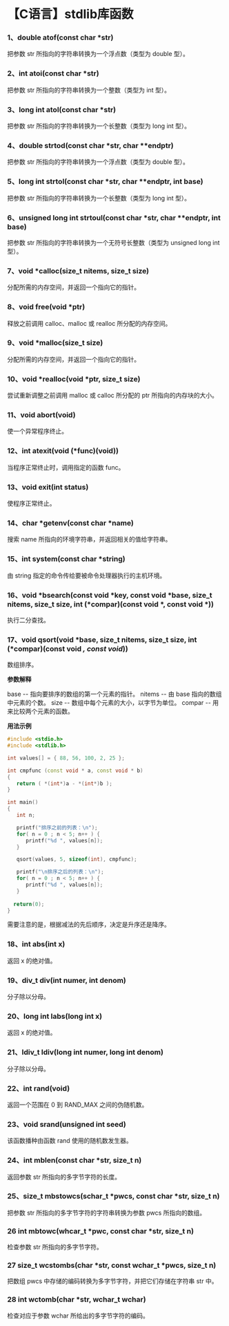 # 【C语言】stdlib库函数

### 1、double atof(const char *str)

把参数 str 所指向的字符串转换为一个浮点数（类型为 double 型）。

### 2、int atoi(const char *str)

把参数 str 所指向的字符串转换为一个整数（类型为 int 型）。

### 3、long int atol(const char *str)

把参数 str 所指向的字符串转换为一个长整数（类型为 long int 型）。

### 4、double strtod(const char *str, char **endptr)

把参数 str 所指向的字符串转换为一个浮点数（类型为 double 型）。

### 5、long int strtol(const char *str, char **endptr, int base)

把参数 str 所指向的字符串转换为一个长整数（类型为 long int 型）。

### 6、unsigned long int strtoul(const char *str, char **endptr, int base)

把参数 str 所指向的字符串转换为一个无符号长整数（类型为 unsigned long int 型）。

### 7、void *calloc(size_t nitems, size_t size)

分配所需的内存空间，并返回一个指向它的指针。

### 8、void free(void *ptr)

释放之前调用 calloc、malloc 或 realloc 所分配的内存空间。

### 9、void *malloc(size_t size)

分配所需的内存空间，并返回一个指向它的指针。

### 10、void *realloc(void *ptr, size_t size)

尝试重新调整之前调用 malloc 或 calloc 所分配的 ptr 所指向的内存块的大小。

### 11、void abort(void)

使一个异常程序终止。

### 12、int atexit(void (*func)(void))

当程序正常终止时，调用指定的函数 func。

### 13、void exit(int status)

使程序正常终止。

### 14、char *getenv(const char *name)

搜索 name 所指向的环境字符串，并返回相关的值给字符串。

### 15、int system(const char *string)

由 string 指定的命令传给要被命令处理器执行的主机环境。

### 16、void *bsearch(const void *key, const void *base, size_t nitems, size_t size, int (*compar)(const void *, const void *))

执行二分查找。

### 17、void qsort(void *base, size_t nitems, size_t size, int (*compar)(const void *, const void*))

数组排序。

**参数解释**

base -- 指向要排序的数组的第一个元素的指针。
nitems -- 由 base 指向的数组中元素的个数。
size -- 数组中每个元素的大小，以字节为单位。
compar -- 用来比较两个元素的函数。

**用法示例**

```cpp
#include <stdio.h>
#include <stdlib.h>

int values[] = { 88, 56, 100, 2, 25 };

int cmpfunc (const void * a, const void * b)
{
   return ( *(int*)a - *(int*)b );
}

int main()
{
   int n;

   printf("排序之前的列表：\n");
   for( n = 0 ; n < 5; n++ ) {
      printf("%d ", values[n]);
   }

   qsort(values, 5, sizeof(int), cmpfunc);

   printf("\n排序之后的列表：\n");
   for( n = 0 ; n < 5; n++ ) {
      printf("%d ", values[n]);
   }
 
  return(0);
}
```

需要注意的是，根据减法的先后顺序，决定是升序还是降序。

### 18、int abs(int x)

返回 x 的绝对值。

### 19、div_t div(int numer, int denom)

分子除以分母。

### 20、long int labs(long int x)

返回 x 的绝对值。

### 21、ldiv_t ldiv(long int numer, long int denom)

分子除以分母。

### 22、int rand(void)

返回一个范围在 0 到 RAND_MAX 之间的伪随机数。

### 23、void srand(unsigned int seed)

该函数播种由函数 rand 使用的随机数发生器。

### 24、int mblen(const char *str, size_t n)

返回参数 str 所指向的多字节字符的长度。

### 25、size_t mbstowcs(schar_t *pwcs, const char *str, size_t n)

把参数 str 所指向的多字节字符的字符串转换为参数 pwcs 所指向的数组。

### 26	int mbtowc(whcar_t *pwc, const char *str, size_t n)

检查参数 str 所指向的多字节字符。

### 27	size_t wcstombs(char *str, const wchar_t *pwcs, size_t n)

把数组 pwcs 中存储的编码转换为多字节字符，并把它们存储在字符串 str 中。

### 28	int wctomb(char *str, wchar_t wchar)

检查对应于参数 wchar 所给出的多字节字符的编码。
